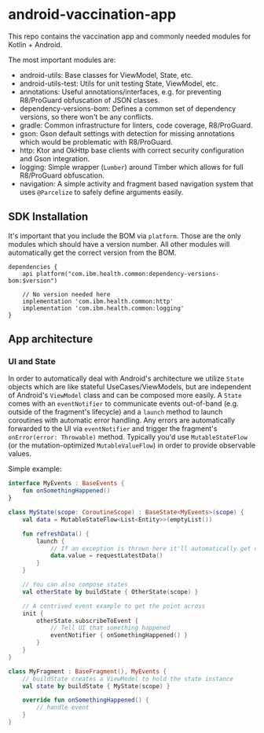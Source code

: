 # android-vaccination-app

This repo contains the vaccination app and commonly needed modules for Kotlin + Android.

The most important modules are:

* android-utils: Base classes for ViewModel, State, etc.
* android-utils-test: Utils for unit testing State, ViewModel, etc.
* annotations: Useful annotations/interfaces, e.g. for preventing R8/ProGuard obfuscation of JSON classes.
* dependency-versions-bom: Defines a common set of dependency versions, so there won't be any conflicts.
* gradle: Common infrastructure for linters, code coverage, R8/ProGuard.
* gson: Gson default settings with detection for missing annotations which would be problematic with R8/ProGuard.
* http: Ktor and OkHttp base clients with correct security configuration and Gson integration.
* logging: Simple wrapper (`Lumber`) around Timber which allows for full R8/ProGuard obfuscation.
* navigation: A simple activity and fragment based navigation system that uses `@Parcelize` to safely define arguments easily.

## SDK Installation

It's important that you include the BOM via `platform`. Those are the only modules which should have a version number. All other modules will automatically get the correct version from the BOM.

```
dependencies {
    api platform("com.ibm.health.common:dependency-versions-bom:$version")

    // No version needed here
    implementation 'com.ibm.health.common:http'
    implementation 'com.ibm.health.common:logging'
}
```

## App architecture

### UI and State

In order to automatically deal with Android's architecture we utilize `State` objects which are like stateful UseCases/ViewModels, but are independent of Android's `ViewModel` class and can be composed more easily.
A `State` comes with an `eventNotifier` to communicate events out-of-band (e.g. outside of the fragment's lifecycle) and a `launch` method to launch coroutines with automatic error handling.
Any errors are automatically forwarded to the UI via `eventNotifier` and trigger the fragment's `onError(error: Throwable)` method.
Typically you'd use `MutableStateFlow` (or the mutation-optimized `MutableValueFlow`) in order to provide observable values.

Simple example:

```kotlin
interface MyEvents : BaseEvents {
    fun onSomethingHappened()
}

class MyState(scope: CoroutineScope) : BaseState<MyEvents>(scope) {
    val data = MutableStateFlow<List<Entity>>(emptyList())

    fun refreshData() {
        launch {
            // If an exception is thrown here it'll automatically get caught trigger BaseFragment.onError(exception)
            data.value = requestLatestData()
        }
    }

    // You can also compose states
    val otherState by buildState { OtherState(scope) }

    // A contrived event example to get the point across
    init {
        otherState.subscribeToEvent {
            // Tell UI that something happened
            eventNotifier { onSomethingHappened() }
        }
    }
}

class MyFragment : BaseFragment(), MyEvents {
    // buildState creates a ViewModel to hold the state instance
    val state by buildState { MyState(scope) }

    override fun onSomethingHappened() {
        // handle event
    }
}
```
